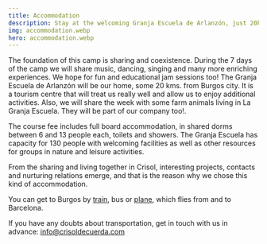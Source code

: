 ```yaml
---
title: Accommodation
description: Stay at the welcoming Granja Escuela de Arlanzón, just 20km from Burgos, with full-board accommodation in shared dorms, beautiful natural surroundings, and facilities for up to 130 people.
img: accommodation.webp
hero: accommodation.webp
---
```


The foundation of this camp is sharing and coexistence. During the 7 days of the camp we will share music, dancing, singing and many more enriching experiences. We hope for fun and educational jam sessions too! The Granja Escuela de Arlanzón will be our home, some 20 kms. from Burgos city. It is a tourism centre that will treat us really well and allow us to enjoy additional activities. Also, we will share the week with some farm animals living in La Granja Escuela. They will be part of our company too!.

The course fee includes full board accommodation, in shared dorms between 6 and 13 people each, toilets and showers. The Granja Escuela has capacity for 130 people with welcoming facilities as well as other resources for groups in nature and leisure activities.

From the sharing and living together in Crisol, interesting projects, contacts and nurturing relations emerge, and that is the reason why we chose this kind of accommodation.

You can get to Burgos by [train](https://www.renfe.com/es/es), bus or [plane](https://www.aena.es/es/burgos.html), which flies from and to Barcelona.

If you have any doubts about transportation, get in touch with us in advance: [info@crisoldecuerda.com](mailto:info@crisoldecuerda.com?subject=How%20to%20reach%20Arlanzon)
